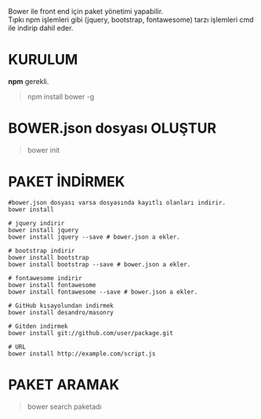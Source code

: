 Bower ile front end için paket yönetimi yapabilir.  
Tıpkı npm işlemleri gibi (jquery, bootstrap, fontawesome) tarzı işlemleri cmd ile indirip dahil eder.

# KURULUM
**npm** gerekli.
> npm install bower -g

# BOWER.json dosyası OLUŞTUR
> bower init

# PAKET İNDİRMEK
```shell
#bower.json dosyası varsa dosyasında kayıtlı olanları indirir.
bower install

# jquery indirir
bower install jquery
bower install jquery --save # bower.json a ekler.

# bootstrap indirir
bower install bootstrap
bower install bootstrap --save # bower.json a ekler.

# fontawesome indirir
bower install fontawesome
bower install fontawesome --save # bower.json a ekler.

# GitHub kısayolundan indirmek
bower install desandro/masonry

# Gitden indirmek
bower install git://github.com/user/package.git

# URL
bower install http://example.com/script.js
```

# PAKET ARAMAK
> bower search paketadı
